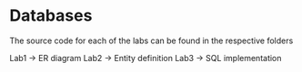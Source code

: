 # Databases

The source code for each of the labs can be found in the respective folders

Lab1 -> ER diagram
Lab2 -> Entity definition
Lab3 -> SQL implementation
